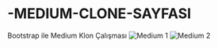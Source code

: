 # -MEDIUM-CLONE-SAYFASI
Bootstrap ile Medium Klon Çalışması
![Medium 1](https://user-images.githubusercontent.com/106728477/200781278-0ca917cb-ba99-4a37-a289-82b201e9982a.PNG)
![Medium 2](https://user-images.githubusercontent.com/106728477/200781299-4f163203-d7f5-46ad-8a81-464370b504f6.PNG)
